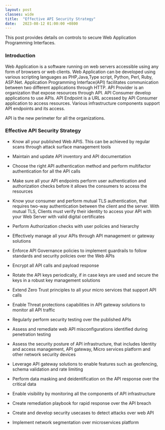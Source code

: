 ```yaml
---
layout: post
classes: wide
title:  "Effective API Security Strategy"
date:   2023-08-12 01:00:00 +0800
--- 
```

This post provides details on controls to secure Web Application Programming Interfaces.

 
### Introduction
Web Application is a software running on web servers accessible using any form of browsers or web clients. Web Application can be developed  using various scripting languages as PHP,Java,Type script, Python, Perl, Ruby, ASP.Net. Application Programming Interface(API) facilitates communication between two different applications through HTTP. API Provider is an organization that expose resources through API. API Consumer develop applications to use APIs. API Endpoint is a URL accessed by API Consumer application to access resources. Various infrastructure components support API endpoints and its access.  

API is the new perimeter for all the organizations. 

### Effective API Security Strategy

- Know all your published Web APIS. This can be achieved by regular scans through attack surface management tools  

- Maintain and update API inventory and API documentation  

- Choose the right API authentication method and perform multifactor authentication for all the API calls  

- Make sure all your API endpoints perform user authentication and authorization checks before it allows the consumers to access the resources  

- Know your consumer and perform mutual TLS authentication, that requires two-way authentication between the client and the server. With mutual TLS, Clients must verify their identity to access your API with your Web Server with valid digital certificates  

- Perform Authorization checks with user policies and hierarchy    

- Effectively manage all your APIs through API management or gateway solutions  

- Enforce API Governance policies to implement guardrails to follow standards and security policies over the Web APIs    

- Encrypt all API calls and payload response  

- Rotate the API keys periodically, if in case keys are used and secure the keys in a robust key management solutions    

- Extend Zero Trust principles to all your micro services that support API calls  

- Enable Threat protections capabilities in API gateway solutions to monitor all API traffic  

- Regularly perform security testing over the published APIs  

- Assess and remediate web API misconfigurations identified during penetration testing  

- Assess the security posture of API infrastructure, that includes Identity and access management, API gateway, Micro services platform and other network security devices  

- Leverage API gateway solutions to enable features such as geofencing, schema validation and rate limiting    

- Perform data masking and deidentification on the API response over the critical data  

- Enable visibility by monitoring all the components of API infrastructure  

- Create remediation playbook for rapid response over the API breach  

- Create and develop security usecases to detect attacks over web API  

- Implement network segmentation over microservices platform  


 

